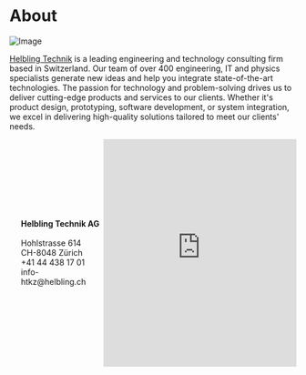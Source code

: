 # About  

![Image](about_image.png)


[Helbling Technik](https://helbling.ch/en/about-us/business-units/technik) is a leading engineering and technology consulting firm based in Switzerland. Our team of over 400 engineering, IT and physics specialists generate new ideas and help you integrate state-of-the-art technologies. The passion for technology and problem-solving drives us to deliver cutting-edge products and services to our clients. Whether it's product design, prototyping, software development, or system integration, we excel in delivering high-quality solutions tailored to meet our clients' needs.

<div style="display: flex;">
  <div style="flex: 3; display: flex; flex-direction: column; justify-content: center; padding-left: 20px;">
    <b>Helbling Technik AG</b> <br>
    Hohlstrasse 614 <br>
    CH-8048 Zürich <br>
    +41 44 438 17 01 <br>
    info-htkz@helbling.ch
  </div>
  <div style="flex: 7;">
    <iframe src="https://www.google.com/maps/embed?pb=!1m18!1m12!1m3!1d86432.59596213706!2d8.35221466249999!3d47.392069500000005!2m3!1f0!2f0!3f0!3m2!1i1024!2i768!4f13.1!3m3!1m2!1s0x47900bb8f5660e63%3A0x134bcb24c369ae26!2sHelbling%20Technik%20AG!5e0!3m2!1sen!2sch!4v1690287434681!5m2!1sen!2sch" width="100%" height="400" style="border:0;" allowfullscreen="" loading="lazy" referrerpolicy="no-referrer-when-downgrade"></iframe>
  </div>

</div>

